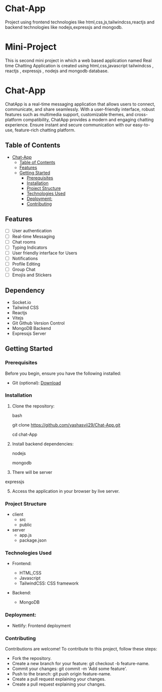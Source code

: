 # Chat-App
Project using frontend technologies like html,css,js,tailwindcss,reactjs and backend technologies like nodejs,expressjs and mongodb.
# Mini-Project
This is second mini project in which a web based application named Real time Chatting Application is created using html,css,javascript tailwindcss , reactjs , expressjs , nodejs  and mongodb database.

# Chat-App
ChatApp is a real-time messaging application that allows users to connect, communicate, and share seamlessly. With a user-friendly interface, robust features such as multimedia support, customizable themes, and cross-platform compatibility, ChatApp provides a modern and engaging chatting experience. Ensure instant and secure communication with our easy-to-use, feature-rich chatting platform.


## Table of Contents

- [Chat-App](#Chat-App)
  - [Table of Contents](#table-of-contents)
  - [Features](#features)
  - [Getting Started](#getting-started)
    - [Prerequisites](#prerequisites)
    - [Installation](#installation)
    - [Project Structure](#project-structure)
    - [Technologies Used](#technologies-used)
    - [Deployment:](#deployment)
    - [Contributing](#contributing)

## Features

- [ ] User authentication
- [ ] Real-time Messaging
- [ ] Chat rooms
- [ ] Typing Indicators
- [ ] User friendly interface for Users
- [ ] Notifications
- [ ] Profile Editing
- [ ] Group Chat
- [ ] Emojis and Stickers

## Dependency

* Socket.io
* Tailwind CSS
* Reactjs
* Vitejs
* Git Github Version Control
* MongoDB Backend
* Expressjs Server

## Getting Started

### Prerequisites

Before you begin, ensure you have the following installed:


- Git (optional): [Download](https://git-scm.com/downloads)

### Installation

1. Clone the repository:

   bash
   
   git clone https://github.com/yashasvii29/Chat-App.git
   
   cd chat-App
   

3. Install backend dependencies:
 
   nodejs
   
   mongodb


5. There will be server

  expressjs
   
5. Access the application in your browser by live server.

### Project Structure


- client
  - src
  - public
- server
  - app.js
  - package.json

    
### Technologies Used

- Frontend:
  - HTML,CSS
  - Javascript
  - TailwindCSS: CSS framework
  
- Backend:
  - MongoDB

### Deployment:
- Netlify: Frontend deployment

### Contributing
Contributions are welcome! To contribute to this project, follow these steps:

-  Fork the repository.
- Create a new branch for your feature: git checkout -b feature-name.
- Commit your changes: git commit -m 'Add some feature'.
- Push to the branch: git push origin feature-name.
-  Create a pull request explaining your changes.
-  Create a pull request explaining your changes.
